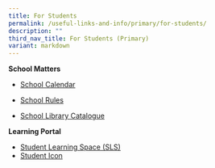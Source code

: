 ```yaml
---
title: For Students
permalink: /useful-links-and-info/primary/for-students/
description: ""
third_nav_title: For Students (Primary)
variant: markdown
---
```

**School Matters**  

*   [School Calendar](/useful-links-and-info/primary/for-students/school-calendar/)  
    
*   [School Rules](/useful-links-and-info/primary/for-students/school-rules/)
*   [School Library Catalogue](https://schoolibrary.moe.edu.sg/marisstellahighpri/)

  

**Learning Portal**

*   [Student Learning Space (SLS)](/useful-links-and-info/primary/for-students/student-learning-space-sls/)
*   [Student Icon](/studenticon)